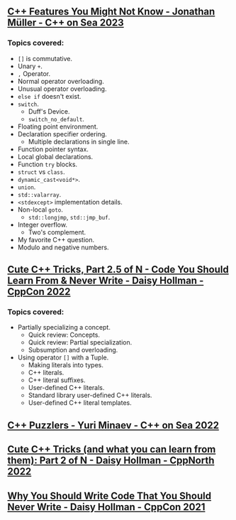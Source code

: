 ## [C++ Features You Might Not Know - Jonathan Müller - C++ on Sea 2023](https://www.youtube.com/watch?v=zGWj7Qo_POY)
### Topics covered:
* `[]` is commutative.
* Unary `+`.
* `,` Operator.
* Normal operator overloading.
* Unusual operator overloading.
* `else if` doesn't exist.
* `switch`.
  * Duff's Device.
  * `switch_no_default`.
* Floating point environment.
* Declaration specifier ordering.
  * Multiple declarations in single line.
* Function pointer syntax.
* Local global declarations.
* Function `try` blocks.
* `struct` vs `class`.
* `dynamic_cast<void*>`.
* `union`.
* `std::valarray`.
* `<stdexcept>` implementation details.
* Non-local `goto`.
  * `std::longjmp`, `std::jmp_buf`.
* Integer overflow.
  * Two's complement.
* My favorite C++ question.
* Modulo and negative numbers.

## [Cute C++ Tricks, Part 2.5 of N - Code You Should Learn From & Never Write - Daisy Hollman - CppCon 2022](https://www.youtube.com/watch?v=gOdcNko2xc8)
### Topics covered:
* Partially specializing a concept.
  * Quick review: Concepts.
  * Quick review: Partial specialization.
  * Subsumption and overloading.
* Using operator `[]` with a Tuple.
  * Making literals into types.
  * C++ literals.
  * C++ literal suffixes.
  * User-defined C++ literals.
  * Standard library user-defined C++ literals.
  * User-defined C++ literal templates.

## [C++ Puzzlers - Yuri Minaev - C++ on Sea 2022](https://www.youtube.com/watch?v=zu1bk340jgo)

## [Cute C++ Tricks (and what you can learn from them): Part 2 of N - Daisy Hollman - CppNorth 2022](https://www.youtube.com/watch?v=EwEppzQe5Oc)

## [Why You Should Write Code That You Should Never Write - Daisy Hollman - CppCon 2021](https://www.youtube.com/watch?v=15etE6WcvBY)


